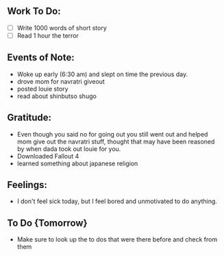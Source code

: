 Work To Do:
--
- [ ] Write 1000 words of short story
- [ ] Read 1 hour the terror

Events of Note:
--
- Woke up early (6:30 am) and slept on time the previous day.
- drove mom for navratri giveout
- posted louie story
- read about shinbutso shugo

Gratitude:
--
- Even though you said no for going out you still went out and helped mom give out the navratri stuff, thought that may have been reasoned by when dada took out louie for you.
- Downloaded Fallout 4
- learned something about japanese religion

Feelings:
--
- I don't feel sick today, but I feel bored and unmotivated to do anything.

To Do {Tomorrow}
--
- Make sure to look up the to dos that were there before and check from them


